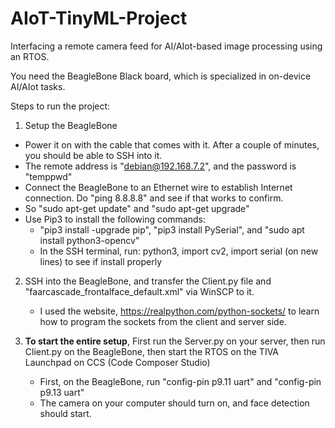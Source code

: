 # AIoT-TinyML-Project
Interfacing a remote camera feed for AI/AIot-based image processing using an RTOS.

You need the BeagleBone Black board, which is specialized in on-device AI/AIot tasks.

Steps to run the project:

1. Setup the BeagleBone
* Power it on with the cable that comes with it. After a couple of minutes, you should be able to SSH into it.
* The remote address is "debian@192.168.7.2", and the password is "temppwd"
* Connect the BeagleBone to an Ethernet wire to establish Internet connection. Do "ping 8.8.8.8" and see if that works to confirm.
* So "sudo apt-get update" and "sudo apt-get upgrade"
* Use Pip3 to install the following commands:
  * "pip3 install -upgrade pip", "pip3 install PySerial", and "sudo apt install python3-opencv"
  * In the SSH terminal, run: python3, import cv2, import serial (on new lines) to see if install properly

2. SSH into the BeagleBone, and transfer the Client.py file  and "faarcascade_frontalface_default.xml" via WinSCP to it.
   * I used the website, https://realpython.com/python-sockets/ to learn how to program the sockets from the client and server side.
  
3. **To start the entire setup**, First run the Server.py on your server, then run Client.py on the BeagleBone, then start the RTOS on the TIVA Launchpad on CCS (Code Composer Studio)
    * First, on the BeagleBone, run "config-pin p9.11 uart" and "config-pin p9.13 uart"
    * The camera on your computer should turn on, and face detection should start.
